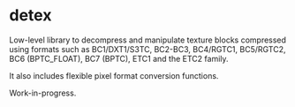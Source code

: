 # detex
Low-level library to decompress and manipulate texture blocks compressed using formats such as BC1/DXT1/S3TC, BC2-BC3, BC4/RGTC1, BC5/RGTC2, BC6 (BPTC_FLOAT), BC7 (BPTC), ETC1 and the ETC2 family.

It also includes flexible pixel format conversion functions.

Work-in-progress.

